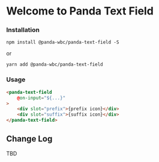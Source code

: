 # Welcome to Panda Text Field


### Installation
```npm install @panda-wbc/panda-text-field -S```

or 

```yarn add @panda-wbc/panda-text-field```

### Usage

```html
<panda-text-field
	@on-input="${...}"
>
	<div slot="prefix">{prefix icon}</div>
	<div slot="suffix">{suffix icon}</div>
</panda-text-field>
```

## Change Log

TBD